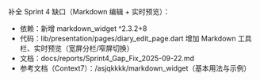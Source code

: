 补全 Sprint 4 缺口（Markdown 编辑 + 实时预览）：
- 依赖：新增 markdown_widget ^2.3.2+8
- 代码：lib/presentation/pages/diary_edit_page.dart 增加 Markdown 工具栏、实时预览（宽屏分栏/窄屏切换）
- 文档：docs/reports/Sprint4_Gap_Fix_2025-09-22.md
- 参考文档（Context7）：/asjqkkkk/markdown_widget（基本用法与示例）